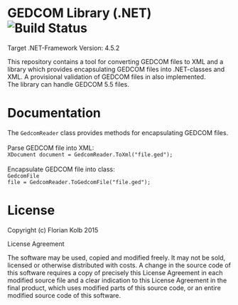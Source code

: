 # GEDCOM Library (.NET) ![Build Status](https://travis-ci.org/FlorianKolb/GEDCOM.svg)

Target .NET-Framework Version: 4.5.2

This repository contains a tool for converting GEDCOM files to XML and a library which provides 
encapsulating GEDCOM files into .NET-classes and XML. A provisional validation of GEDCOM files in also implemented.
<br/>
The library can handle GEDCOM 5.5 files.

# Documentation

The <code>GedcomReader</code> class provides methods for encapsulating GEDCOM files.<br/><br/>
Parse GEDCOM file into XML:<br/>
<code>XDocument document = GedcomReader.ToXml("file.ged");</code>
<br/><br/>
Encapsulate GEDCOM file into class:<br/>
<code>GedcomFile file = GedcomReader.ToGedcomFile("file.ged");</code>

# License

Copyright (c) Florian Kolb 2015

License Agreement

The software may be used, copied and modified freely. 
It may not be sold, licensed or otherwise distributed 
with costs. A change in the source code of this software 
requires a copy of precisely this License Agreement in 
each modified source file and a clear indication to this 
License Agreement in the final product, which uses modified 
parts of this source code, or an entire modified source code 
of this software.
